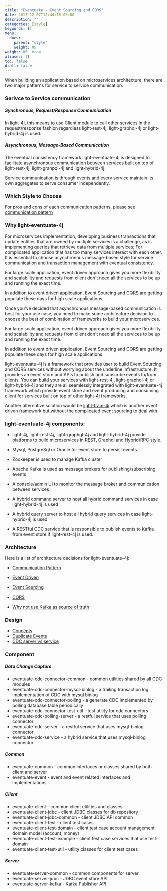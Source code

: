 ```yaml
---
title: "Eventuate - Event Sourcing and CQRS"
date: 2017-12-07T12:44:15-05:00
description: ""
categories: [style]
keywords: []
menu:
  docs:
    parent: "style"
    weight: 05
weight: 05	#rem
aliases: []
toc: false
draft: false
---
```


When building an application based on microservices architecture, there are two major patterns
for service to service communication. 

### Serivce to Service communication

##### Synchronous, Request/Response Communication

In light-4j, this means to use Client module to call other services in the request/response
fashion regardless light-rest-4j, light-graphql-4j or light-hybrid-4j is used. 
 
##### Asynchronous, Message-Based Communication

The eventual consistency framework light-eventuate-4j is designed to facilitate asynchronous
communication between services built on top of light-rest-4j, light-grahpql-4j and light-hybrid-4j.

Service communication is through events and every service maintain its own aggregates to serve 
consumer independently.
 
### Which Style to Choose

For pros and cons of each communication patterns, please see [communication pattern][]


### Why light-eventuate-4j 

For microservices implementation, developing business transactions that update entities that are 
owned by multiple services is a challenge, as is implementing queries that retrieve data from multiple 
services; For complicated application that has too many services interact with each other. It is
essential to choose asynchronous message-based style for service communication and transaction
management with eventual consistency. 

For large scale application, event driven approach gives you more flexibility and scalability
and requests from client don't need all the services to be up and running the exact time. 

In addition to event driven application, Event Sourcing and CQRS are getting populate these
days for high scale applications. 

Once you've decided that asynchronous message-based communication is best for your use case, you
need to make some architecture decision to choose the best of combination of frameworks to build
your microservices.

For large scale application, event driven approach gives you more flexibility and scalability
and requests from client don't need all the services to be up and running the exact time. 

In addition to event driven application, Event Sourcing and CQRS are getting populate these
days for high scale applications. 

light-eventuate-4j is a framework that provides user to build Event Sourcing and CQRS services
without worrying about the underline infrastructure. It provides an event store and APIs to
publish and subscribe events to/from clients. You can build your services with light-rest-4j, 
light-graphql-4j or light-hybrid-4j and they are all seemlessly integrated with light-eventuate-4j 
framework which provide event store and event producing and consuming client for services built 
on top of other light-4j frameworks.

Another alternative solution would be [light-tram-4j][] which is another event driven framework but
without the complicated event sourcing to deal with. 

### light-eventuate-4j components:

- light-4j, light-rest-4j, light-graphql-4j and light-hybrid-4j provide platforms to build microservices in REST, Graphql and Hybrid/RPC style.

- Mysql, PostgreSql or Oracle for event store to persist events

- Zookeeper is used to manage Kafka cluster

- Apache Kafka is used as message brokers for publishing/subscribing events

- A console/admin UI to monitor the message broker and communication between services

- A hybrid command server to host all hybrid command services in case light-hybrid-4j is used

- A hybrid query server to host all hybrid query services in case light-hybrid-4j is used
 
- A RESTful CDC service that is responsible to publish events to Kafka from event store if light-rest-4j is used.
  
### Architecture

Here is a list of architecture decisions for light-eventuate-4j:

* [Communication Pattern][] 

* [Event Driven][] 

* [Event Sourcing][]

* [CQRS][]

* [Why not use Kafka as source of truth][]

### Design

* [Concepts][]
* [Duplicate Events][]
* [CDC server vs service][]

### Component

##### Data Change Capture

* eventuate-cdc-connector-common - common utilities shared by all CDC modules
* eventuate-cdc-connector-mysql-binlog - a trailing transaction log implementation of CDC with mysql binlog
* eventuate-cdc-connector-polling - a generate CDC implemented by polling database table periodically
* eventuate-cdc-connector-test-util - test utility for cdc connectors
* eventuate-cdc-polling-server - a restful service that uses polling connector
* eventuate-cdc-server - a restful service that uses mysql-binlog connector
* eventuate-cdc-service - a hybrid service that uses mysql-binlog connector

##### Common

* eventuate-common - common interfaces or classes shared by both client and server
* eventuate-event - event and event related interfaces and implementations

##### Client

* eventuate-client - common client utilities and classes
* eventuate-client-jdbc - client JDBC classes for db repository
* eventuate-client-jdbc-common - client JDBC API common
* eventuate-client-test - client test cases
* eventuate-client-test-domain - client test case account management domain model (account, money)
* eventuate-client-test-example - client test case services that use test-domain
* eventuate-client-test-util - utility classes for client test cases

##### Server

* eventuate-server-common - common components for server
* eventuate-server-jdbc - JDBC event store API
* eventuate-server-kafka - Kafka Publisher API




[communication pattern]: /style/light-eventuate-4j/comm-pattern/
[light-tram-4j]: /style/light-tram-4j/
[Event Driven]: /style/light-eventuate-4j/event-driven/
[Event Sourcing]: /style/light-eventuate-4j/event-sourcing/
[CQRS]: /style/light-eventuate-4j/cqrs/
[Why not use Kafka as source of truth]: /style/light-eventuate-4j/kafka-eventstore/
[Concepts]: /style/light-eventuate-4j/concepts/
[Duplicate Events]: /style/light-eventuate-4j/dup-events/
[CDC server vs service]: /style/light-eventuate-4j/cdc/


